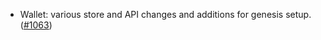 - Wallet: various store and API changes and additions for genesis setup.
  ([#1063](https://github.com/anoma/anoma/pull/1063))
